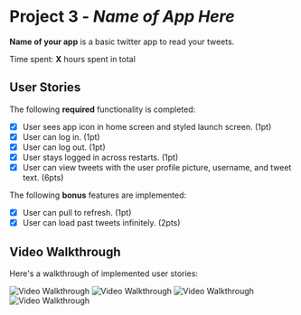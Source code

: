 # Project 3 - *Name of App Here*

**Name of your app** is a basic twitter app to read your tweets.

Time spent: **X** hours spent in total

## User Stories

The following **required** functionality is completed:

- [x] User sees app icon in home screen and styled launch screen. (1pt)
- [x] User can log in. (1pt)
- [x] User can log out. (1pt)
- [x] User stays logged in across restarts. (1pt)
- [x] User can view tweets with the user profile picture, username, and tweet text. (6pts)

The following **bonus** features are implemented:

- [x] User can pull to refresh. (1pt)
- [x] User can load past tweets infinitely. (2pts)

## Video Walkthrough

Here's a walkthrough of implemented user stories:

<img src='http://g.recordit.co/LsOSzvAE5v.gif' title='Video Walkthrough' width='' alt='Video Walkthrough' />
<img src='http://g.recordit.co/u20rkxqhxL.gif' title='Video Walkthrough' width='' alt='Video Walkthrough' />
<img src='http://g.recordit.co/apCOtQbZ14.gif' title='Video Walkthrough' width='' alt='Video Walkthrough' />
<img src='http://g.recordit.co/ikFCNVMoIL.gif' title='Video Walkthrough' width='' alt='Video Walkthrough' />

